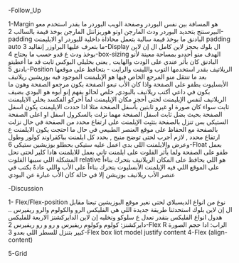 -Follow_Up

1-Margin 
هو المسافة بين نفس البوردر وصفحة الويب
البوردر ما بقدر استخدم معو البيرسنتج بتحديد البوردر ودث
المارجن اوتو هوريزانتل
المارجن بوخذ قيمة بالسالب
2-padding 
البادنق ما بوخذ قيمة سالبة 
بتعمل محاذاة داخلية للبوردر او الايليمنت
padding auto ما بتعرف عليها البراوزر
إنفاليد
3-Display
ال بلوك بحجز لاين كامل
ال إن لاين بوخذ ودث ع قدو حسب ما بحتاج 
4-box-sizing
الهدف منو أحددو بمساحة معينة لأنو البادنق كان بأثر 
عندي على الودث والهايت , يعني بخليلي البوكس ثابت قد ما
أعطيتو بادنق
5-Position
الريلاتيف بقدر استخدمها التوب والليفت والرايت -
بتحافظ على موقعها بعد ما تنتقل منو 
المرجع الخاص فيها هو الإيليمنت الموجود فيه بوزيشين ريلاتيف
الأبسليوت بطفو على الصفحة واذا كان الأب تبعو الصفحة بكون مرجعو الصفحة وهون ما بكون في داعي أكتب ريلاتيف بالبودي, خلص لحالو بفهم إنو أبوه هو البودي
بضيف الريلاتيف لنفس الإيليمنت لحتى أحجز مكان الإيليمنت
لما أحركو
الفكسد بخلي الايليمنت ثابت سواء كان صورة او غيرو 
ثابتين بأسفل الصفحة مثلا اذا حددت الايليمنت يكون اسفل الصفحة
بحيث بضل ثابت اسفل الصفحة مهما نزلت بالسكرول اسفل او اعلى الصفحة
الستيكي بس تنزل بالصفحة بتثبِت الإيلمنت على ارتفاع محدد من الصفحة في حال نزلت بالصفحة مع الحفاظ على موقع العنصر الطبيعي في حال ما احتجت يكون الايلمنت ع ارتفاع محدد , لازم أجرب لحتى توضح منيح , بحدد كل ايلمنت بباكقراوند كولور وطول وعرض والايلمنت اللي بدي اعمل عليه ستيكي بحطلو بوزيشين ستيكي
6-Float
بعمل طفو على الصفحة
ولما يأثر الفلوت على ايلمنت تاني بعمل للايلمنت هادا كلير لحتى نحل المشكلة اللي سببها الفلوت
relative هو اللي بحافظ على المكان
الريلاتيف بتحرك بناءاً على الموقع اللي فيه الإيلمنت 
الأبسليوت بتحرك بناءاً على الأب واللي عادةً بكتب في عنصر الأب ريلاتيف بوزيشن إلا في حالة كان الأب عبارة عن البودي

-Discussion

1- Flex/Flex-position
نوع من انواع الديسبلاي لحتى نغير موقع البوزيشين تبعنا
مقابل ال إن لاين بلوك استحدثنا طريقة جديدة اللي هي الفليكس
الرو والكولوم والرو ريفيرس .. هدول انواع الفليكس
بنقدر نعدل ع سلوكو ونخليه إن لاين 
الدايركشنز الاربعة للفليكس دايركشنز: كولوم وكولوم ريفيرس و رو و رو ريفيرس
2-Flex R 
الراب: ادا حجم الصورة كبير بتنزل للسطر اللي بعدو
3-Flex box liot model
justify content 
4-Flex (align-content)

5-Grid
